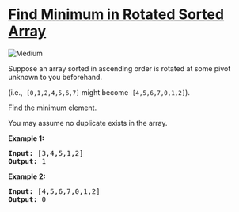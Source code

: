 # [Find Minimum in Rotated Sorted Array](https://leetcode.com/problems/find-minimum-in-rotated-sorted-array/)
<img src="https://img.shields.io/badge/difficulty-medium-orange.svg?style=flat-square" alt="Medium" />

<p>Suppose an array sorted in ascending order is rotated at some pivot unknown to you beforehand.</p>

<p>(i.e., &nbsp;<code>[0,1,2,4,5,6,7]</code>&nbsp;might become &nbsp;<code>[4,5,6,7,0,1,2]</code>).</p>

<p>Find the minimum element.</p>

<p>You may assume no duplicate exists in the array.</p>

<p><strong>Example 1:</strong></p>

<pre>
<strong>Input:</strong> [3,4,5,1,2] 
<strong>Output:</strong> 1
</pre>

<p><strong>Example 2:</strong></p>

<pre>
<strong>Input:</strong> [4,5,6,7,0,1,2]
<strong>Output:</strong> 0
</pre>


